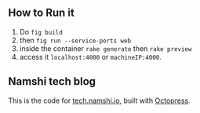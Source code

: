 ## How to Run it

1. Do `fig build`
2. then `fig run --service-ports web`
3. inside the container `rake generate` then `rake preview`
4. access it `localhost:4000` or `machineIP:4000`.

## Namshi tech blog

This is the code for [tech.namshi.io](http://tech.namshi.io), built with [Octopress](http://octopress.org/).
